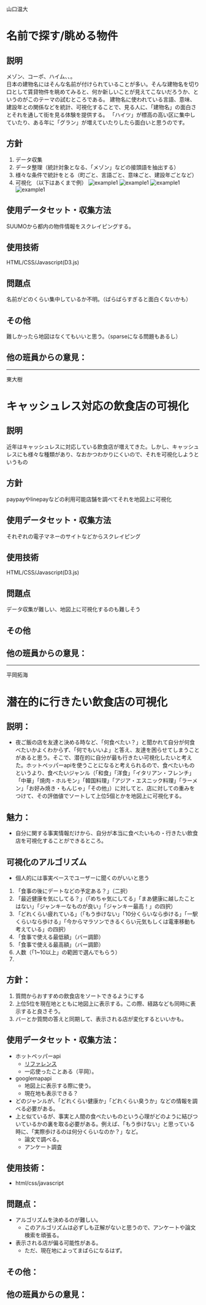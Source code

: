 山口温大  
# 名前で探す/眺める物件
## 説明
メゾン、コーポ、ハイム、、。  
日本の建物名にはそんな名前が付けられていることが多い。そんな建物名を切り口として賃貸物件を眺めてみると、何か新しいことが見えてこないだろうか、というのがこのテーマの試むところである。
建物名に使われている言語、意味、建設年との関係などを統計、可視化することで、見る人に、「建物名」の面白さとそれを通して街を見る体験を提供する。
「ハイツ」が標高の高い区に集中していたり、ある年に「グラン」が増えていたりしたら面白いと思うのです。
## 方針
1. データ収集
2. データ整理（統計対象となる、「メゾン」などの接頭語を抽出する）
3. 様々な条件で統計をとる（町ごと、言語ごと、意味ごと、建設年ごとなど）
4. 可視化
（以下はあくまで例）
![example1](images/name_living/スライド2.PNG)
![example1](images/name_living/スライド3.PNG)
![example1](images/name_living/スライド4.PNG)
![example1](images/name_living/スライド5.PNG)


## 使用データセット・収集方法
SUUMOから都内の物件情報をスクレイピングする。
## 使用技術
HTML/CSS/Javascript(D3.js)
## 問題点
名前がどのくらい集中しているか不明。（ばらばらすぎると面白くないかも）
## その他
難しかったら地図はなくてもいいと思う。（sparseになる問題もあるし）
## 他の班員からの意見：

---

東大樹  
# キャッシュレス対応の飲食店の可視化

## 説明
近年はキャッシュレスに対応している飲食店が増えてきた。しかし、キャッシュレスにも様々な種類があり、なおかつわかりにくいので、それを可視化しようというもの
## 方針
paypayやlinepayなどの利用可能店舗を調べてそれを地図上に可視化
## 使用データセット・収集方法
それぞれの電子マネーのサイトなどからスクレイピング
## 使用技術
HTML/CSS/Javascript(D3.js)
## 問題点
データ収集が難しい、地図上に可視化するのも難しそう
## その他
## 他の班員からの意見：

---

平岡拓海  

# 潜在的に行きたい飲食店の可視化

## 説明：  
- 夜ご飯の店を友達と決める時など、「何食べたい？」と聞かれて自分が何食べたいかよくわからず、「何でもいいよ」と答え、友達を困らせてしまうことがあると思う。そこで、潜在的に自分が最も行きたい可視化したいと考えた。ホットペッパーapiを使うことになると考えられるので、食べたいものというより、食べたいジャンル（「和食」「洋食」「イタリアン・フレンチ」「中華」「焼肉・ホルモン」「韓国料理」「アジア・エスニック料理」「ラーメン」「お好み焼き・もんじゃ」「その他」）に対してと、店に対しての重みをつけて、その評価値でソートして上位5個とかを地図上に可視化する。

## 魅力：
- 自分に関する事実情報だけから、自分が本当に食べたいもの・行きたい飲食店を可視化することができるところ。

## 可視化のアルゴリズム  
- 個人的には事実ベースでユーザーに聞くのがいいと思う
1. 「食事の後にデートなどの予定ある？」（二択）
2. 「最近健康を気にしてる？」（「めちゃ気にしてる」「まあ健康に越したことはない」「ジャンキーなものが良い」「ジャンキー最高！」の四択）
3. 「どれくらい疲れている」（「もう歩けない」「10分くらいなら歩ける」「一駅くらいなら歩ける」「今からマラソンできるくらい元気もしくは電車移動も考えている」の四択）
4. 「食事で使える最低額」（バー調節）
5. 「食事で使える最高額」（バー調節）
6. 人数（「1~10以上」の範囲で選んでもらう）
7. 


## 方針：  
1. 質問からおすすめの飲食店をソートできるようにする
2. 上位5位を現在地とともに地図上に表示する。この際、経路なども同時に表示すると良さそう。
3. バーとか質問の答えと同期して、表示される店が変化するといいかも。

## 使用データセット・収集方法：
- ホットペッパーapi
  - [リファレンス](https://webservice.recruit.co.jp/doc/hotpepper/reference.html)
  - 一応使ったことある（平岡）。
- googlemapapi
  - 地図上に表示する際に使う。
  - 現在地も表示できる？
- どのジャンルが、「どれくらい健康か」「どれくらい臭うか」などの情報を調べる必要がある。
- 上と似ているが、事実と人間の食べたいものという心理がどのように結びついているかの裏を取る必要がある。例えば、「もう歩けない」と思っている時に、「実際歩けるのは何分くらいなのか？」など。
  - 論文で調べる。
  - アンケート調査

## 使用技術：  
- html/css/javascript

## 問題点：  
- アルゴリズムを決めるのが難しい。
  - このアルゴリズムは必ずしも正解がないと思うので、アンケートや論文検索を頑張る。
- 表示される店が偏る可能性がある。
  - ただ、現在地によってまばらになるはず。


## その他：  
## 他の班員からの意見：  
